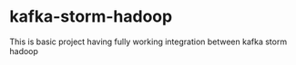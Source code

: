 # kafka-storm-hadoop
This is basic project having fully working integration between kafka storm hadoop

